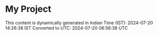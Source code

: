 # My Project

This content is dynamically generated in Indian Time (IST): 2024-07-20 14:26:38 IST
Converted to UTC: 2024-07-20 08:56:38 UTC

